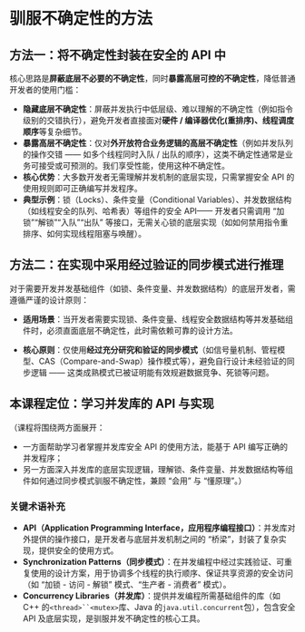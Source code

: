 # 驯服不确定性的方法

## 方法一：将不确定性封装在安全的 API 中

核心思路是**屏蔽底层不必要的不确定性**，同时**暴露高层可控的不确定性**，降低普通开发者的使用门槛：

- **隐藏底层不确定性**：屏蔽并发执行中低层级、难以理解的不确定性（例如指令级别的交错执行），避免开发者直接面对**硬件 / 编译器优化(重排序)、线程调度顺序**等复杂细节。
- **暴露高层不确定性**：仅对**外开放符合业务逻辑的高层不确定性**（例如并发队列的操作交错 —— 如多个线程同时入队 / 出队的顺序），这类不确定性通常是业务可接受或可预测的。我们享受性能，使用这种不确定性。
- **核心优势**：大多数开发者无需理解并发机制的底层实现，只需掌握安全 API 的使用规则即可正确编写并发程序。
- **典型示例**：锁（Locks）、条件变量（Conditional Variables）、并发数据结构（如线程安全的队列、哈希表）等组件的安全 API—— 开发者只需调用 “加锁”“解锁”“入队”“出队” 等接口，无需关心锁的底层实现（如如何禁用指令重排序、如何实现线程阻塞与唤醒）。

## 方法二：在实现中采用经过验证的同步模式进行推理

对于需要开发并发基础组件（如锁、条件变量、并发数据结构）的底层开发者，需遵循严谨的设计原则：

- **适用场景**：当开发者需要实现锁、条件变量、线程安全数据结构等并发基础组件时，必须直面底层不确定性，此时需依赖可靠的设计方法。

- **核心原则**：仅使用**经过充分研究和验证的同步模式**（如信号量机制、管程模型、CAS（Compare-and-Swap）操作模式等），避免自行设计未经验证的同步逻辑 —— 这类成熟模式已被证明能有效规避数据竞争、死锁等问题。

## 本课程定位：学习并发库的 API 与实现

（课程将围绕两方面展开：
- 一方面帮助学习者掌握并发库安全 API 的使用方法，能基于 API 编写正确的并发程序；
- 另一方面深入并发库的底层实现逻辑，理解锁、条件变量、并发数据结构等组件如何通过同步模式驯服不确定性，兼顾 “会用” 与 “懂原理”。）

### 关键术语补充

- **API（Application Programming Interface，应用程序编程接口）**：并发库对外提供的操作接口，是开发者与底层并发机制之间的 “桥梁”，封装了复杂实现，提供安全的使用方式。
- **Synchronization Patterns（同步模式）**：在并发编程中经过实践验证、可重复使用的设计方案，用于协调多个线程的执行顺序、保证共享资源的安全访问（如 “加锁 - 访问 - 解锁” 模式、“生产者 - 消费者” 模式）。
- **Concurrency Libraries（并发库）**：提供并发编程所需基础组件的库（如 C++ 的`<thread>``<mutex>`库、Java 的`java.util.concurrent`包），包含安全 API 及底层实现，是驯服并发不确定性的核心工具。